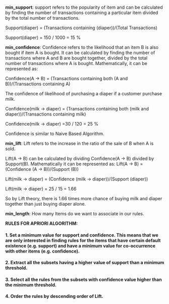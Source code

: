 **min_support**: support refers to the popularity of item and can be calculated by finding the number of transactions containing a particular item divided by the total number of transactions.

Support(diaper) = (Transactions containing (diaper))/(Total Transactions)

Support(diaper) = 150 / 1000 = 15 %

**min_confidence**: Confidence refers to the likelihood that an item B is also bought if item A is bought. It can be calculated by finding the number of transactions where A and B are bought together, divided by the total number of transactions where A is bought. Mathematically, it can be represented as:

Confidence(A -> B) = (Transactions containing both (A and B))/(Transactions containing A)

The confidence of likelihood of purchasing a diaper if a customer purchase milk.

Confidence(milk -> diaper) = (Transactions containing both (milk and diaper))/(Transactions containing milk)

Confidence(milk -> diaper) =30 / 120 = 25 %

Confidence is similar to Naive Based Algorithm.

**min_lift**: Lift refers to the increase in the ratio of the sale of B when A is sold. 

Lift(A -> B) can be calculated by dividing Confidence(A -> B) divided by Support(B). 
Mathematically it can be represented as:
Lift(A -> B) = (Confidence (A -> B))/(Support (B))

Lift(milk -> diaper) = (Confidence (milk -> diaper))/(Support (diaper))

Lift(milk -> diaper) = 25 / 15 = 1.66

So by Lift theory, there is 1.66 times more chance of buying milk and diaper together than just buying diaper alone.

**min_length**:  How many Items do we want to associate in our rules.

**RULES FOR APRIORI ALGORITHM:**

#### 1. Set a minimum value for support and confidence. This means that we are only interested in finding rules for the items that have certain default existence (e.g. support) and have a minimum value           for co-occurrence with other items (e.g. confidence).

#### 2. Extract all the subsets having a higher value of support than a minimum threshold.

#### 3. Select all the rules from the subsets with confidence value higher than the minimum threshold.

#### 4. Order the rules by descending order of Lift.